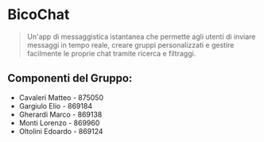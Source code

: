 # BicoChat

> Un'app di messaggistica istantanea che permette agli utenti di inviare messaggi in tempo reale, creare gruppi personalizzati e gestire facilmente le proprie chat tramite ricerca e filtraggi.

## Componenti del Gruppo:
- Cavaleri Matteo - 875050
- Gargiulo Elio - 869184
- Gherardi Marco - 869138
- Monti Lorenzo - 869960
- Oltolini Edoardo - 869124

